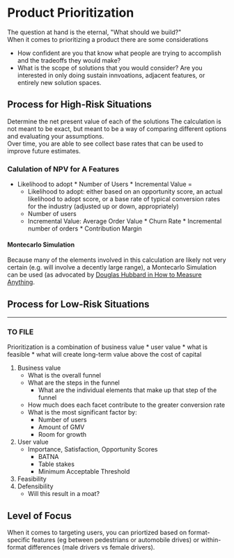# Product Prioritization
The question at hand is the eternal, "What should we build?"  
When it comes to prioritizing a product there are some considerations 
+ How confident are you that know what people are trying to accomplish and the tradeoffs they would make?
+ What is the scope of solutions that you would consider? Are you interested in only doing sustain innvoations, adjacent features, or entirely new solution spaces.
## Process for High-Risk Situations
Determine the net present value of each of the solutions
The calculation is not meant to be exact, but meant to be a way of comparing different options and evaluating your assumptions.  
Over time, you are able to see collect base rates that can be used to improve future estimates.
### Calulation of NPV for A Features
+ Likelihood to adopt * Number of Users * Incremental Value =
  + Likelihood to adopt: either based on an opportunity score, an actual likelihood to adopt score, or a base rate of typical conversion rates for the industry (adjusted up or down, appropriately)
  + Number of users
  + Incremental Value: Average Order Value * Churn Rate * Incremental number of orders * Contribution Margin
#### Montecarlo Simulation
Because many of the elements involved in this calculation are likely not very certain (e.g. will involve a decently large range), a Montecarlo Simulation can be used (as advocated by [Douglas Hubbard in How to Measure Anything](https://github.com/charlesrogers/product_research/blob/master/research_resources/Hubbard-How_to_measure_anything.md#montecarlo-simulation-for-npv-calculations).
## Process for Low-Risk Situations

---
### TO FILE
Prioritization is a combination of business value * user value * what is feasible * what will create long-term value above the cost of capital
1. Business value
    + What is the overall funnel
     + What are the steps in the funnel
       + What are the individual elements that make up that step of the funnel
   + How much does each facet contribute to the greater conversion rate
   + What is the most significant factor by:
     + Number of users
      + Amount of GMV
      + Room for growth
1. User value
   + Importance, Satisfaction, Opportunity Scores
     + BATNA
     + Table stakes
     + Minimum Acceptable Threshold
1. Feasibility
1. Defensibility
    + Will this result in a moat?

## Level of Focus
When it comes to targeting users, you can priortized based on format-specific features (eg between pedestrians or automobile drives) or within-format differences (male drivers vs female drivers).
